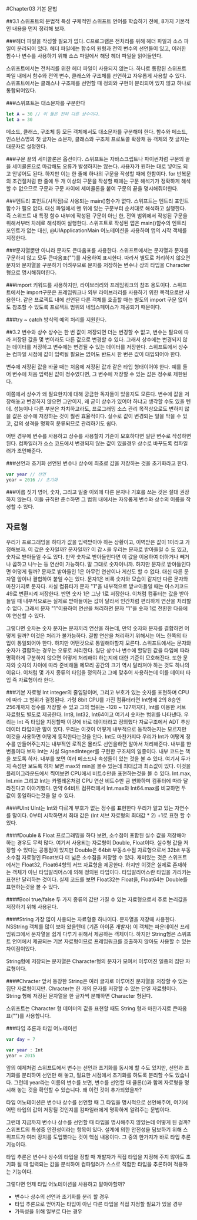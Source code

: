 #Chapter03 기본 문법

##3.1 스위프트의 문법적 특성
구체적인 스위프트 언어를 학습하기 전에, 8가지 기본적인 내용을 먼저 정리해 보자.

###헤더 파일을 작성할 필요가 없다.
C프로그램은 전처리를 위해 헤더 파일과 소스 파일이 분리되어 있다. 헤더 파일에는 함수의 원형과 전역 변수의 선언들이 있고, 이러한 함수나 변수를 사용하기 위해 소스 파일에서 해당 헤더 파일을 읽어들인다. 

스위프트에서는 전처리를 위한 헤더 파일이 사용되지 않는다. 하나로 통합된 스위프트 파일 내에서 함수와 전역 변수, 클래스와 구조체를 선언하고 자유롭게 사용할 수 있다. 스위프트에서는 클래스나 구조체를 선언할 때 정의와 구현이 분리되어 있지 않고 하나로 통합되어있다.

###스위프트는 대소문자를 구분한다
```Swift
let A = 30 // 이 둘은 전혀 다른 상수이다.
let a = 30
```
메소드, 클래스, 구조체 등 모든 객체에서도 대소문자를 구분해야 한다. 함수와 메소드, 인스턴스명의 첫 글자는 소문자, 클래스와 구조체 프로토콜 확장채 등 객체의 첫 글자는 대문자로 설정한다.

###구문 끝의 세미콜론은 옵션이다.
스위프트는 자바스크립트나 파이썬처럼 구문의 끝을 세미콜론으로 마감해도 오류가 발생하지는 않는다. 사용자가 원하는 대로 넣어도 되고 안넣어도 된다. 하지만 이는 한 줄에 하나의 구문을 작성할 때에 한함이다. for 반복문의 조건절처럼 한 줄에 두 개 이상의 구문을 작성할 때에는 구문 해석기가 정확하게 해석할 수 없으므로 구문과 구문 사이에 세미콜론을 붙여 구문의 끝을 명시해줘야한다.

###엔트리 포인트(시작점)로 사용되는 main()함수가 없다.
스위프트는 엔트리 포인트 함수가 필요 없다. 대신 파일에서 맨 위에 있는 구문부터 순서대로 해석하고 실행한다. 즉 스위프트 내 특정 함수 내부에 작성된 구문이 아닌 한, 전역 범위에서 작성된 구문을 위해서부터 차례로 해석하여 실행한다. 스위프트로 작성된 앱은 main()함수의 엔트리 포인트가 없는 대신, @UIApplicationMain 어노테이션을 사용하여 앱의 시작 객체를 지정한다.

###문자열뿐만 아니라 문자도 큰따옴표를 사용한다.
스위프트에서는 문자열과 문자를 구문하지 않고 모두 큰따옴표("")를 사용하여 표시한다. 따라서 별도로 처리하지 않으면 문자와 문자열을 구분하기 어려우므로 문자를 저장하는 변수나 상의 타입을 Character형으로 명시해줘야한다.

###import 키워드를 사용하지만, 라이브러리와 프레임워크의 참조 용도이다.
스위프트에서는 import구문은 프레임워크나 외부 라이브러리를 사용하기 위한 목적으로만 사용한다. 같은 프로젝트 내에 선언된 다른 객체를 호출할 때는 별도의 import 구문 없이도 참조할 수 있도록 프로젝트 범위의 네임스페이스가 제공되기 때문이다.

###try ~ catch 방식의 예외 처리를 지원한다.

##3.2 변수와 상수
상수는 한 번 값이 저장되면 더는 변경할 수 없고, 변수는 필요에 따라 저장된 값을 몇 번이라도 다른 값으로 변경할 수 있다. 그래서 상수에는 변경되지 않는 데이터를 저장하고 변수에는 변경될 수 있는 데이터를 저장한다. 스위프트에서 상수는 컴파일 시점에 값이 입력될 필요는 없어도 반드시 한 번은 값이 대입되어야 한다.

변수에 저장된 값을 바꿀 때는 처음에 저장된 값과 같은 타입 형태이어야 한다. 예를 들어 변수에 처음 입력된 값이 정수였다면, 그 변수에 저장할 수 있는 값은 정수로 제한된다. 

이쯤에서 상수가 왜 필요한지에 대해 궁금한 독자들이 있을지도 모른다. 변수에 값을 저장해놓고 변경하지 않으면 그만이지, 왜 굳이 상수가 있어야 하냐고 생각할 수도 있을 텐데. 성능이나 다른 부분은 차치하고라도, 프로그래밍 소스 관리 목적상으로도 변하지 않을 값은 상수에 저장하는 것이 훨씬 효율적이다. 실수로 값이 변경되는 일을 막을 수 있고, 값의 성격을 명확히 분류되므로 관리하기도 쉽다.

어떤 경우에 변수를 사용하고 상수를 사용할지 기준이 모호하다면 일단 변수로 작성하면 된다. 컴파일러가 소스 코드에서 변경되지 않는 값이 있을경우 상수로 바꾸도록 컴파일러가 조언해준다.

###선언과 초기화
선언된 변수나 상수에 최초로 값을 저장하는 것을 초기화라고 한다.
```Swift
var year // 선언
year = 2016 // 초기화
```

###이름 짓기
영어, 숫자, 그리고 밑줄 이외에 다른 문자나 기호를 쓰는 것은 절대 권장하지 않는다. 이들 규칙만 준수하면 그 범위 내에서는 자유롭게 변수와 상수의 이름을 작성할 수 있다.

## 자료형
우리가 프로그래밍을 하다가 값을 입력받아야 하는 상황이고, 이벽받은 값이 1이라고 가정해보자. 이 값은 숫자일까? 문자일까?
이 갑ㅅ을 우리는 문자로 받아들일 수 도 있고, 숫자로 받아들일 수도 있다. 만약 숫자로 받아들인다면 이 값을 이용하여 더하거나 빼거나 곱하고 나누는 등 연산이 가능하다. 말 그대로 숫자이니까. 하지만 문자로 받아들인다면 어덯게 될까? 문자로 받아들인 1은 아무런 연산이나 게산도 할 수 없다. 대신 다른 문자열 앞이나 결헙하여 붙일 수는 있다. 문자1은 비록 숫자와 모습이 같지만 다른 문자와 마찬가지로 문자다. 사실 컴퓨타가 문자 "1"을 내부적으로 받ㄹ아들일 때는 아스키코드 49로 변환시켜 저장한다. 반면 숫자 1은 그냥 1로 저장한다. 이처럼 컴퓨터는 값을 받아들일 때 내부적으로는 실제로 받아들이는 값이 달라서 인간처럼 편리하게 연산을 처리할 수 없다. 그래서 문자 "1"이용하여 연산을 처리하면 문자 "1"을 숫자 1로 전환한 다음에야 연산할 수 있다.

그렇다면 숫자는 숫자 문자는 문자끼리 연산을 하는데, 만약 숫자와 문자를 결합하면 어떻게 될까? 이것은 처리가 불가능하다. 결합 연산을 처리하기 위해서는 어느 한쪽의 타입이 통일되어야 한다. 하지만 어떤것으로 통일해야할지 모른다. 스위프트에서는 문자와 숫자가 결합하는 경우는 오류로 처리한다. 일단 상수나 변수에 할당된 값을 타입에 따라 명확하게 구분하지 않으면 어떻게 처리해야 하는지에 대한 기준이 모호해진다. 또한 문자와 숫자의 차이에 따라 준비해둘 메모리 공간의 크기 역시 달라져야 하는 것도 하나의 이유다. 이처럼 몇 가지 종류의 타입을 정의하고 그에 맞추어 사용하는데 이를 데이터 타입 즉 자료형이라 한다.

###기본 자료형
Int integer의 줄임말이며, 그리고 부호가 있는 숫자를 표현하며 CPU에 따라 그 범위가 결정된다. 가령 8bit CPU를 가진 컴퓨터라면 Int형에 2의 8승인 256개까지 정수를 저장할 수 있고 그의 범위는 -128 ~ 127까지다, Int를 이용한 서브 자료형도 별도로 제공한다. Int8, Int32, Int64이고 여기서 숫자는 범위를 나타낸다. 우리는 Int 즉 타입을 지정할때 이것에 바로 데이터라고 정의했다 자료구조에서 ADT 추상 데이터 타입이란 말이 있다. 우리는 이것이 어떻게 내부적으로 동작하는지는 모르지만 이것을 사용하면 어떻게 동작한다는것을 안다. Int도 마찬가지다 우리가 Int가 어떻게 정수를 만들어주는지는 내부적인 로직은 몰라도 선언을하면 알아서 처리해준다. 내부를 한번들여다 보자 Int는 사실 SignedInteger를 구현한 구조체의 일종이다. 내부 코드는 책을 보도록 하자. 내부를 보면 여러 메소드나 속성들이 있는 것을 볼 수 있다. 여기서 두가지 속성만 보도록 하자 보면 max와 min을 볼수 있는데 최대값과 최소값이 있다. 이것을 플레이그라운드에서 찍어보면 CPU에서 비트수만큼 표현하는것을 볼 수 있다. Int.max, Int.min 그리고 Int는 카멜레온처럼 CPU 연산 비트수만 큼 변화하며 컴퓨터에 따라 달라진다고 이야기했다. 만약 64비트 컴퓨터에서 Int.max와 Int64.max를 비교하면 두 값이 동일하다는것을 알 수 있다.

####UInt
UInt는 Int와 다르게 부호가 없는 정수를 표현한다 우리가 알고 있는 자연수를 말이다. 0부터 시작하면서 최대 값은 (Int 서브 자료형의 최대값 * 2) +1로 표현 할 수 있다. 

####Double & Float 
프로그래밍을 하다 보면, 소수점이 포함된 실수 값을 저장해야 하는 경우도 무척 많다. 여기서 사용되는 자료형이 Double, Float이다.
실수형 값을 저장할 수 있다는 공통점이 있지만 Double은 64bit 부동소수점 자료형으로서 32bit 부동 소수점 자료형인 Float보다 더 넓은 소수점을 저장할 수 있다. 재미있는 것은 스위프트에서는 Float32, Float64형의 서브 자료형을 제공한다. 하지만 이것은 실제로 존재하는 객체가 아닌 타입알리어스에 의해 정의된 타입이다. 타입알리어스란 타입을 가리키는 표현만 달리하는 것이다.
실제 코드를 보면 Float32는 Float을, Float64는 Double를 표현하는것을 볼 수 있다.

####Bool
true/false 두 가지 종류의 값만 가질 수 있는 자료형으로서 주로 논리값을 저장하기 위해 사용된다.

####String
가장 많이 사용되는 자료형중 하나이다. 문자열을 저장때 사용한다. NSString 객체를 많이 보아 왔을텐데 (기존 아이폰 개발자) 이 객체는 파운데이션 프레임워크에서 문자열을 쉽게 다루기 위해서 제공하는 객체이다. 하지만 String형은 스위프트 언어에서 제공되는 기본 자료형이므로 프레임워크를 호출하지 않아도 사용할 수 있는 차이점이있다.

String형에 저장되는 문자열은 Character형의 문자가 모여서 이루어진 일종의 집단 자료형이다.  

####Chracter 
앞서 등장한 String은 여러 글자로 이루어진 문자열을 저장할 수 있는 집단 자료형이지만. Chracter는 한 개의 문자를 저장할 수 있는 단일 자료형이다. String 형에 저장된 문자열을 한 글자씩 분해하면 Character 형된다.

스위프트는 Character 형 데이터의 값을 표현할 때도 String 형과 마찬가지로 큰따옴표("")를 사용합니다. 

###타입 추론과 타입 어노테이션

```Swift
var day = 7

var year : Int
year = 2015
```

앞의 예제처럼 스위프트에서 변수는 선언과 초기화를 동시에 할 수도 있지만, 선언과 초기화를 분리하여 선언만 해 놓고, 필요한 시점에서 초기화를 하도록 분리할 수도 있습니다. 그런데 year라는 이름의 변수를 보면, 변수를 선언할 때 클론(:)과 함께 자료형을 명시해 놓는 것을 확인할 수 있습니다. 왜 이런 것이 추가되었을까?

타입 어노테이션은 변수나 상수를 선언할 때 그 타입을 명시적으로 선언해주어, 여기에 어떤 타입의 값이 저장될 것인지를 컴파일러에게 명확하게 알려주는 문법이다. 

그런데 지금까지 변수나 상수를 선언할 때 타입을 명시해주지 않았는데 어떻게 된 걸까? 스위프트의 특성중 안전성이라는 항목이 있다. 설계에 의한 안전성을 담보하기 위해 스위프트가 여러 장치를 도입했다는 것이 핵심 내용이다. 그 중의 한가지가 바로 타입 추론 기능이다.

타입 추론은 변수나 상수의 타입을 정할 때 개발자가 직접 타입을 지정해 주지 않아도 초기화 될 때 입력되는 값을 분석하여 컴파일러가 스스로 적합한 타입을 추론하여 적용하는 기능이다. 

그렇다면 언제 타입 어노테이션을 사용하고 말아야할까?
* 변수나 상수의 선언과 초기화를 분리 할 경우
* 타입 추론으로 얻어지는 타입이 아닌 다른 타입을 직접 지정할 필요가 있을 경우
* 가독성을 위해 일부로 다는 경우


